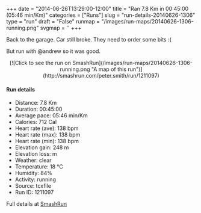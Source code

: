 +++
date = "2014-06-26T13:29:00-12:00"
title = "Ran 7.8 Km in 00:45:00 (05:46 min/Km)"
categories = ["Runs"]
slug = "run-details-20140626-1306"
type = "run"
draft = "False"
runmap = "/images/run-maps/20140626-1306-running.png"
svgmap = '<polyline points="57 1, 57 0, 56 1, 40 16, 35 23, 31 35, 34 40, 30 47, 30 49, 35 53, 35 59, 32 68, 33 75, 34 77, 35 82, 32 87, 32 93, 37 93, 38 96, 43 97, 44 100, 56 99, 58 94, 58 91, 60 83, 64 68, 69 47, 69 45, 69 44, 69 44, 66 43">'
+++

Back to the garage. Car still broke. They need to order some bits :(

But run with @andrew so it was good. 



<!--more-->

<center>
[![Click to see the run on SmashRun](/images/run-maps/20140626-1306-running.png "A map of this run")](http://smashrun.com/peter.smith/run/1211097)
</center>

#### Run details

* Distance: 7.8 Km
* Duration: 00:45:00
* Average pace: 05:46 min/Km
* Calories: 712 Cal
* Heart rate (ave): 138 bpm
* Heart rate (max): 138 bpm
* Heart rate (min): 138 bpm
* Elevation gain: 248 m
* Elevation loss:  m
* Weather: clear
* Temperature: 18 &deg;C
* Humidity: 84%
* Activity: running
* Source: tcxfile
* Run ID: 1211097

Full details at [SmashRun](http://smashrun.com/peter.smith/run/1211097)